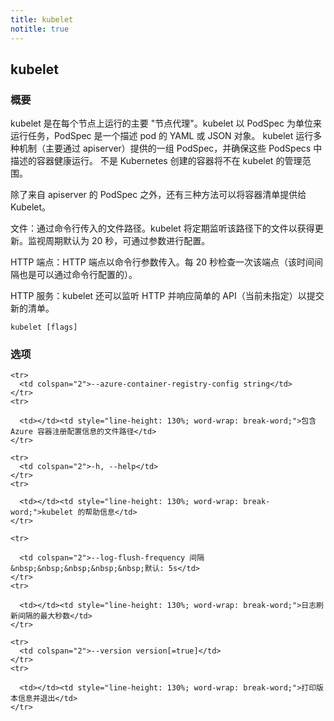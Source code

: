```yaml
---
title: kubelet
notitle: true
---
```

## kubelet



<!--
### Synopsis
-->
### 概要


<!--
The kubelet is the primary "node agent" that runs on each
node. The kubelet works in terms of a PodSpec. A PodSpec is a YAML or JSON object
that describes a pod. The kubelet takes a set of PodSpecs that are provided through
various mechanisms (primarily through the apiserver) and ensures that the containers
described in those PodSpecs are running and healthy. The kubelet doesn't manage
containers which were not created by Kubernetes.
-->
kubelet 是在每个节点上运行的主要 "节点代理"。kubelet 以 PodSpec 为单位来运行任务，PodSpec 是一个描述 pod 的 YAML 或 JSON 对象。
kubelet 运行多种机制（主要通过 apiserver）提供的一组 PodSpec，并确保这些 PodSpecs 中描述的容器健康运行。
不是 Kubernetes 创建的容器将不在 kubelet 的管理范围。

<!--
Other than from a PodSpec from the apiserver, there are three ways that a container
manifest can be provided to the Kubelet.

File: Path passed as a flag on the command line. Files under this path will be monitored
periodically for updates. The monitoring period is 20s by default and is configurable
via a flag.

HTTP endpoint: HTTP endpoint passed as a parameter on the command line. This endpoint
is checked every 20 seconds (also configurable with a flag).

HTTP server: The kubelet can also listen for HTTP and respond to a simple API
(underspec'd currently) to submit a new manifest.
-->
除了来自 apiserver 的 PodSpec 之外，还有三种方法可以将容器清单提供给 Kubelet。

文件：通过命令行传入的文件路径。kubelet 将定期监听该路径下的文件以获得更新。监视周期默认为 20 秒，可通过参数进行配置。

HTTP 端点：HTTP 端点以命令行参数传入。每 20 秒检查一次该端点（该时间间隔也是可以通过命令行配置的）。

HTTP 服务：kubelet 还可以监听 HTTP 并响应简单的 API（当前未指定）以提交新的清单。

```
kubelet [flags]
```

<!--
### Options
-->
### 选项

<table style="width: 100%; table-layout: fixed;">
  <colgroup>
    <col span="1" style="width: 10px;" />
    <col span="1" />
  </colgroup>
  <tbody>

    <tr>
      <td colspan="2">--azure-container-registry-config string</td>
    </tr>
    <tr>
<!--
      <td></td><td style="line-height: 130%; word-wrap: break-word;">Path to the file containing Azure container registry configuration information.</td>
-->
      <td></td><td style="line-height: 130%; word-wrap: break-word;">包含 Azure 容器注册配置信息的文件路径</td>
    </tr>

    <tr>
      <td colspan="2">-h, --help</td>
    </tr>
    <tr>
<!--
      <td></td><td style="line-height: 130%; word-wrap: break-word;">help for kubelet</td>
-->
      <td></td><td style="line-height: 130%; word-wrap: break-word;">kubelet 的帮助信息</td>
    </tr>

    <tr>
<!--
      <td colspan="2">--log-flush-frequency duration&nbsp;&nbsp;&nbsp;&nbsp;&nbsp;Default: 5s</td>
-->
      <td colspan="2">--log-flush-frequency 间隔&nbsp;&nbsp;&nbsp;&nbsp;&nbsp;默认: 5s</td>
    </tr>
    <tr>
<!--
      <td></td><td style="line-height: 130%; word-wrap: break-word;">Maximum number of seconds between log flushes</td>
-->
      <td></td><td style="line-height: 130%; word-wrap: break-word;">日志刷新间隔的最大秒数</td>
    </tr>

    <tr>
      <td colspan="2">--version version[=true]</td>
    </tr>
    <tr>
<!--
      <td></td><td style="line-height: 130%; word-wrap: break-word;">Print version information and quit</td>
-->
      <td></td><td style="line-height: 130%; word-wrap: break-word;">打印版本信息并退出</td>
    </tr>

  </tbody>
</table>